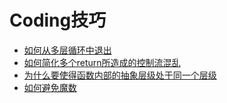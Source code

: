 # Coding技巧

* [如何从多层循环中退出](HowToBreakOutOfMultiLayerLoops.md)
* [如何简化多个return所造成的控制流混乱](HowToSimpleControlFlowForMultiReturn.md)
* [为什么要使得函数内部的抽象层级处于同一个层级](WhySameAbstractLevelInOneFunction.md)
* [如何避免魔数](HowToAvoidMagicNumber.md)